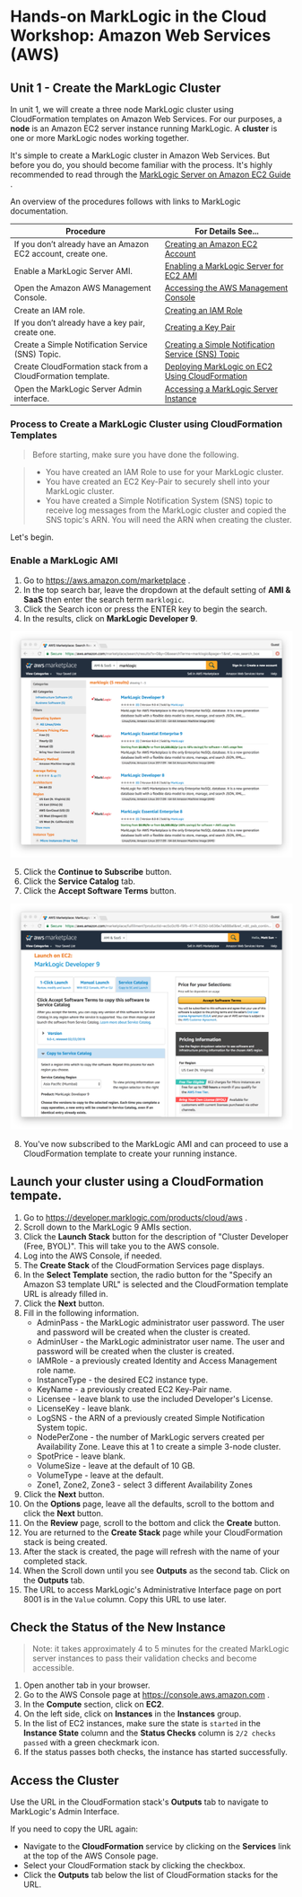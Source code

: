 # Hands-on MarkLogic in the Cloud Workshop: Amazon Web Services (AWS)

## Unit 1 - Create the MarkLogic Cluster

In unit 1, we will create a three node MarkLogic cluster using CloudFormation templates on Amazon Web Services. For our purposes, a **node** is an Amazon EC2 server instance running MarkLogic. A **cluster** is one or more MarkLogic nodes working together.

It's simple to create a MarkLogic cluster in Amazon Web Services. But before you do, you should become familiar with the process. It's highly recommended to read through the [MarkLogic Server on Amazon EC2 Guide](https://docs.marklogic.com/guide/ec2) .

An overview of the procedures follows with links to MarkLogic documentation.

Procedure                         | For Details See...
--------------------------------- | -----------------------
If you don’t already have an Amazon EC2 account, create one. | [Creating an Amazon EC2 Account](https://docs.marklogic.com/guide/ec2/GettingStarted#id_52961) 
Enable a MarkLogic Server AMI. | [Enabling a MarkLogic Server for EC2 AMI](https://docs.marklogic.com/guide/ec2/GettingStarted#id_99793)
Open the Amazon AWS Management Console. | [Accessing the AWS Management Console](https://docs.marklogic.com/guide/ec2/GettingStarted#id_69008)
Create an IAM role. | [Creating an IAM Role](https://docs.marklogic.com/guide/ec2/GettingStarted#id_39710)
If you don’t already have a key pair, create one. | [Creating a Key Pair](https://docs.marklogic.com/guide/ec2/GettingStarted#id_24571)
Create a Simple Notification Service (SNS) Topic. | [Creating a Simple Notification Service (SNS) Topic](https://docs.marklogic.com/guide/ec2/GettingStarted#id_69696)
Create CloudFormation stack from a CloudFormation template. | [Deploying MarkLogic on EC2 Using CloudFormation](https://docs.marklogic.com/guide/ec2/CloudFormation)
Open the MarkLogic Server Admin interface. | [Accessing a MarkLogic Server Instance](https://docs.marklogic.com/guide/ec2/managing#id_18558)

### Process to Create a MarkLogic Cluster using CloudFormation Templates

> Before starting, make sure you have done the following.  

> * You have created an IAM Role to use for your MarkLogic cluster.
> * You have created an EC2 Key-Pair to securely shell into your MarkLogic cluster.
> * You have created a Simple Notification System (SNS) topic to receive log messages from the MarkLogic cluster and copied the SNS topic's ARN. You will need the ARN when creating the cluster.

Let's begin.

### Enable a MarkLogic AMI

1. Go to <https://aws.amazon.com/marketplace> .
2. In the top search bar, leave the dropdown at the default setting of **AMI & SaaS** then enter the search term `marklogic`.
3. Click the Search icon or press the ENTER key to begin the search.
4. In the results, click on **MarkLogic Developer 9**.

![](screenshots/marketplace.png)
    
5. Click the **Continue to Subscribe** button.
6. Click the **Service Catalog** tab.
7. Click the **Accept Software Terms** button.

![](screenshots/acceptTerm.png)

8. You've now subscribed to the MarkLogic AMI and can proceed to use a CloudFormation template to create your running instance.

## Launch your cluster using a CloudFormation tempate.
1. Go to <https://developer.marklogic.com/products/cloud/aws> .
2. Scroll down to the MarkLogic 9 AMIs section.
3. Click the **Launch Stack** button for the description of "Cluster Developer (Free, BYOL)". This will take you to the AWS console.
4. Log into the AWS Console, if needed.
5. The **Create Stack** of the CloudFormation Services page displays.
6. In the **Select Template** section, the radio button for the "Specify an Amazon S3 template URL" is selected and the CloudFormation template URL is already filled in.
7. Click the **Next** button.
8. Fill in the following information.
	* AdminPass - the MarkLogic administrator user password. The user and password will be created when the cluster is created.
	* AdminUser - the MarkLogic administrator user name. The user and password will be created when the cluster is created.
	* IAMRole - a previously created Identity and Access Management role name. 
	* InstanceType - the desired EC2 instance type.
	* KeyName - a previously created EC2 Key-Pair name.
	* Licensee - leave blank to use the included Developer's License.
	* LicenseKey - leave blank.
	* LogSNS - the ARN of a previously created Simple Notification System topic.
	* NodePerZone - the number of MarkLogic servers created per Availability Zone. Leave this at 1 to create a simple 3-node cluster.
	* SpotPrice - leave blank.
	* VolumeSize - leave at the default of 10 GB.
	* VolumeType - leave at the default.
	* Zone1, Zone2, Zone3 - select 3 different Availability Zones
9. Click the **Next** button.
10. On the **Options** page, leave all the defaults, scroll to the bottom and click the **Next** button.
11. On the **Review** page, scroll to the bottom and click the **Create** button.
12. You are returned to the **Create Stack** page while your CloudFormation stack is being created.
13. After the stack is created, the page will refresh with the name of your completed stack.
14. When the Scroll down until you see **Outputs** as the second tab. Click on the **Outputs** tab.
15. The URL to access MarkLogic's Administrative Interface page on port 8001 is in the `Value` column. Copy this URL to use later.

## Check the Status of the New Instance
> Note: it takes approximately 4 to 5 minutes for the created MarkLogic server instances to pass their validation checks and become accessible.

1. Open another tab in your browser.
2. Go to the AWS Console page at <https://console.aws.amazon.com> .
3. In the **Compute** section, click on **EC2**.
4. On the left side, click on **Instances** in the **Instances** group.
5. In the list of EC2 instances, make sure the state is `started` in the **Instance State** column and the **Status Checks** column is `2/2 checks passed` with a green checkmark icon.
6. If the status passes both checks, the instance has started successfully.

## Access the Cluster
Use the URL in the CloudFormation stack's **Outputs** tab to navigate to MarkLogic's Admin Interface.  

If you need to copy the URL again: 

* Navigate to the **CloudFormation** service by clicking on the **Services** link at the top of the AWS Console page. 
* Select your CloudFormation stack by clicking the checkbox. 
* Click the **Outputs** tab below the list of CloudFormation stacks for the URL.
